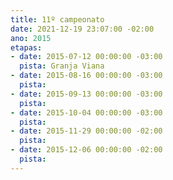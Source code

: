```yaml
---
title: 11º campeonato
date: 2021-12-19 23:07:00 -02:00
ano: 2015
etapas:
- date: 2015-07-12 00:00:00 -03:00
  pista: Granja Viana
- date: 2015-08-16 00:00:00 -03:00
  pista: 
- date: 2015-09-13 00:00:00 -03:00
  pista: 
- date: 2015-10-04 00:00:00 -03:00
  pista: 
- date: 2015-11-29 00:00:00 -02:00
  pista: 
- date: 2015-12-06 00:00:00 -02:00
  pista: 
---
```


